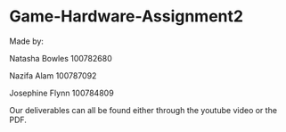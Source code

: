 # Game-Hardware-Assignment2

Made by:

Natasha Bowles 100782680

Nazifa Alam 100787092

Josephine Flynn 100784809


Our deliverables can all be found either through the youtube video or the PDF.
